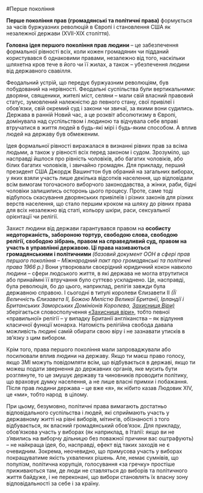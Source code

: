 #Перше покоління
<p><strong>Перше покоління прав (громадянські та політичні права)</strong> формується за часів буржуазних революцій в Європі і становлення США як незалежної держави (ХVII-XIX століття). &nbsp;</p>
<p><strong>Головна ідея першого покоління прав людини</strong> &ndash; це забезпечення формальної рівності всіх, коли кожен громадянин чи підданий користувався б однаковими правами, незалежно від того, наскільки шляхетна кров тече в його чи її жилах, а також &ndash; убезпечення людини від державного свавілля.</p>
<p>Феодальний устрій, що передує буржуазним революціям, був побудований на нерівності. Феодальні суспільства були вертикальними: дворяни, священики, жителі міст, селяни &ndash; мали свій власний правовий статус, зумовлений належністю до певного стану, свої привілеї і обов&rsquo;язки, свій окремий суд і закони чи звичаї, за якими вони судились. Держава в ранній Новий час, а це розквіт абсолютизму в Європі, домінувала над суспільством і людиною та відчувала себе вправі втручатися в життя людей в будь-які мірі і будь-яким способом. А вплив людей на державу був обмеженим.</p>
<p>Ідея формальної рівності виражалася в визнанні рівних прав за всіма людьми, а також у рівності всіх перед законом і судом. Зрозуміло, що насправді йшлося про рівність чоловіків, або багатих чоловіків, або білих багатих чоловіків, і звичайно громадян. Для прикладу, перший президент США Джордж Вашингтон був обраний на загальних виборах, у яких взяли участь лише декілька відсотків населення, що відповідали всім вимогам тогочасного виборчого законодавства, а жінки, раби, бідні чоловіки залишились осторонь цього процесу. Проте, саме тоді відбулось скасування дворянських привілеїв і різних законів для різних верств населення, що стало першим кроком на шляху до рівних права для всіх незалежно від статі, кольору шкіри, раси, сексуальної орієнтації чи релігії.</p>
<p>Захист людини від держави гарантувався правом на <strong>особисту недоторканість, забороною тортур, свободою слова, свободою релігії, свободою зібрань, правом на справедливий суд, правом на участь в управлінні державою. Ці права називаються громадянськими і політичними </strong><em>(базовий документ ООН в сфері прав першого покоління &ndash; Міжнародний пакт про громадянські та політичні права 1966 р.) </em>Вони утворювали своєрідний юридичний кокон навколо людини &ndash; сфери людського життя, в які держава не могла втрутитися або принаймні її втручання було суттєво ускладнено. Це, насправді, була революція, бо до цього, наприклад, релігія завжди була державною справою. І сьогодні в титулі королеви Єлизавети ІІ <em>(Її Величність Єлизавета ІІ, Божою Милістю Великої Британії, Ірландії і Британських Заморських Домініонів Королева, <u>Захисниця Віри)</u></em> зберігається словосполучення <u>&laquo;Захисниця віри&raquo;</u>, тобто певної &laquo;правильної&raquo; релігії &ndash; у випадку Британії англіканства &ndash; як відлуння класичної функції монарха. Натомість релігійна свобода давала можливість людині самій обирати свою віру і не зазнавати утисків в зв&rsquo;язку з цим вибором.</p>
<p>Крім того, права першого покоління мали запроваджували або посилювали вплив людини на державу. Якщо ти маєш право голосу, якщо ЗМІ можуть повідомляти всім, що відбувається в державі, якщо ти можеш подати звернення до державних органів, яке мусить бути розглянуте, то це змушує державу та чиновників проводити політику, що враховує думку населення, а не лише власні примхи і побажання. Після прав людини держава &ndash; це вже &laquo;я&raquo;, як нібито казав Людовик ХІV, це &laquo;ми&raquo;, тобто народ &nbsp;в цілому.</p>
<p>При цьому, безумовно, політичні права вимагають достатньо відповідального суспільства і людей, які сприймають участь у державному житті на рівні виборів, мітингів, обізнаності з того відбувається, як власний громадянський обов&rsquo;язок. Для прикладу, обов&rsquo;язкова участь у виборах (як наприклад, в Італії: якщо ви не з&rsquo;явились на виборчу дільницю без поважної причини вас оштрафують) &ndash; не найкраща ідея, бо, насправді, ефект від таких заходів не є очевидним. Зокрема, неочевидно, що примусова участь у виборах покращуватиме якість ухвалених рішень. Але, немає сумнівів, що популізм, політична корупція, голосування &laquo;за гречку&raquo; простіше приживаються там, де люди не ставляться до виборів та політичного життя байдуже, і не переконані, що вибори становлять їх власну зону відповідальності за себе і за країну.</p>